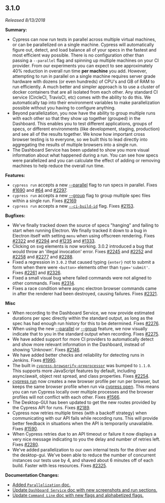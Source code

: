 ## 3.1.0

_Released 8/13/2018_

**Summary:**

- Cypress can now run tests in parallel across multiple virtual machines, or can be parallelized on a single machine. Cypress will automatically figure out, detect, and load balance all of your specs in the fastest and most efficient way possible. There is no configuration other than passing a `--parallel` flag and spinning up multiple machines on your CI provider. From our experiments you can expect to see approximately 40% reduction in overall run time **per machine** you add. However, attempting to run in parallel on a single machine requires server grade hardware with dozens (or even hundreds) of CPU's and GB of RAM to run efficiently. A much better and simpler approach is to use a cluster of docker containers that are all isolated from each other. Any standard CI service (CircleCI, TravisCI, etc) comes with the ability to do this. We automatically tap into their environment variables to make parallelization possible without you having to configure anything.
- Beyond parallelization, you now have the ability to group multiple runs with each other so that they show up together (grouped) in the Dashboard. This enables you to test different applications, groups of specs, or different environments (like development, staging, production) and see all of the results together. We know how important cross browser testing is to everyone, so we built this to lead directly into aggregating the results of multiple browsers into a single run.
- The Dashboard Service has been updated to show you more visual information about what happened during a run. You can see how specs were parallelized and you can calculate the effect of adding or removing machines to help reduce the overall run time.

**Features:**

- `cypress run` accepts a new [--parallel](/guides/guides/command-line#cypress-run-parallel) flag to run specs in parallel. Fixes [#1690](https://github.com/cypress-io/cypress/issues/1690) and [#64](https://github.com/cypress-io/cypress/issues/64) and [#2297](https://github.com/cypress-io/cypress/issues/2297).
- `cypress run` accepts a new [--group](/guides/guides/command-line#cypress-run-group-lt-name-gt) flag to group multiple spec files within a single run. Fixes [#2169](https://github.com/cypress-io/cypress/issues/2169)
- `cypress run` accepts a new [`--ci-build-id`](/guides/guides/command-line#cypress-run-ci-build-id-lt-id-gt) flag. Fixes [#2153](https://github.com/cypress-io/cypress/issues/2153).

**Bugfixes:**

- We've finally tracked down the source of specs "hanging" and failing to start when running Electron. We finally tracked it down to a bug in Electron itself with setting `menu` when using offscreen rendering. Fixes [#2322](https://github.com/cypress-io/cypress/issues/2322) and [#2294](https://github.com/cypress-io/cypress/issues/2294) and [#1235](https://github.com/cypress-io/cypress/issues/1235) and [#1333](https://github.com/cypress-io/cypress/issues/1333).
- Clicking on svg elements is now working. 3.0.2 introduced a bug that would throw an 'illegal invocation' error. Fixes [#2245](https://github.com/cypress-io/cypress/issues/2245) and [#2252](https://github.com/cypress-io/cypress/issues/2252) and [#2258](https://github.com/cypress-io/cypress/issues/2258) and [#2277](https://github.com/cypress-io/cypress/issues/2277) and [#2288](https://github.com/cypress-io/cypress/issues/2288).
- Fixed a regression in `3.0.2` that caused typing `{enter}` not to submit a form when there were `<button>` elements other than `type='submit'`. Fixes [#2261](https://github.com/cypress-io/cypress/issues/2261) and [#2326](https://github.com/cypress-io/cypress/issues/2326).
- Fixed a small visual bug where failed commands were not aligned to other commands. Fixes [#2314](https://github.com/cypress-io/cypress/issues/2314).
- Fixes a race condition where async electron browser commands came in after the renderer had been destroyed, causing failures. Fixes [#2321](https://github.com/cypress-io/cypress/issues/2321).

**Misc**

- When recording to the Dashboard Service, we now provide estimated durations per spec directly within the standard output, as long as the spec has had enough run history for this to be determined. Fixes [#2276](https://github.com/cypress-io/cypress/issues/2276).
- When using the new [--parallel](/guides/guides/command-line#cypress-run-parallel) or [--group](/guides/guides/command-line#cypress-run-group-lt-name-gt) feature, we now visually indicate that to you in the standard output when recording. Fixes [#2275](https://github.com/cypress-io/cypress/issues/2275).
- We have added support for more CI providers to automatically detect and show more relevant information in the Dashboard, instead of showing 'Unknown'. Fixes [#2146](https://github.com/cypress-io/cypress/issues/2146).
- We have added better checks and reliability for detecting runs in Jenkins. Fixes [#1990](https://github.com/cypress-io/cypress/issues/1990).
- The built in [`cypress-browserify-preprocessor`](https://github.com/cypress-io/cypress-browserify-preprocessor) was bumped to `1.1.0`. This supports more JavaScript features by default, including async/await, object rest spread, and class properties. Fixes [#2254](https://github.com/cypress-io/cypress/issues/2254).
- [cypress run](/guides/guides/command-line#cypress-run) now creates a new browser profile per run per browser, but keeps the same browser profile when run via [cypress open](/guides/guides/command-line#cypress-open). This means you can run Cypress locally over multiple processes and the browser profiles will not conflict with each other. Fixes [#1566](https://github.com/cypress-io/cypress/issues/1566).
- The Desktop-GUI has been updated to get the new routes provided by the Cypress API for runs. Fixes [#2189](https://github.com/cypress-io/cypress/issues/2189).
- Cypress now retries multiple times (with a backoff strategy) when communicating with our API fails while recording runs. This will provide better feedback in situations when the API is temporarily unavailable. Fixes [#1590](https://github.com/cypress-io/cypress/issues/1590).
- When Cypress retries due to an API timeout or failure it now displays a very nice message indicating to you the delay and number of retries left. Fixes [#2280](https://github.com/cypress-io/cypress/issues/2280).
- We've added parallelization to our own internal tests for the driver and the desktop-gui. We've been able to reduce the number of concurrent instances our tests use by 4, and shaved about 6 minutes off of each build. Faster with less resources. Fixes [#2325](https://github.com/cypress-io/cypress/issues/2325).

**Documentation Changes:**

- [Added `Parallelization` doc.](/guides/guides/parallelization)
- [Update `Dashboard Service` doc with new screenshots and run sections.](/guides/dashboard/dashboard-introduction)
- [Update `Command Line` doc with new flags and alphabetized flags.](/guides/guides/command-line)
